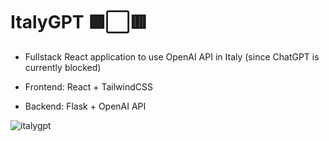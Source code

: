 # ItalyGPT 🟩⬜🟥

- Fullstack React application to use OpenAI API in Italy (since ChatGPT is currently blocked)

- Frontend: React + TailwindCSS
- Backend: Flask + OpenAI API

![italygpt](https://user-images.githubusercontent.com/120139042/230442016-f33e54e8-8f78-44de-b210-8fd59190ca80.png)
